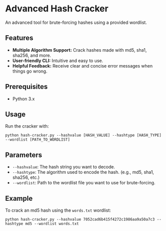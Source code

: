 # Advanced Hash Cracker

An advanced tool for brute-forcing hashes using a provided wordlist.

## **Features**
- **Multiple Algorithm Support:** Crack hashes made with md5, sha1, sha256, and more.
- **User-friendly CLI:** Intuitive and easy to use.
- **Helpful Feedback:** Receive clear and concise error messages when things go wrong.

## **Prerequisites**

- Python 3.x

## **Usage**
Run the cracker with:

```
python hash-cracker.py --hashvalue [HASH_VALUE] --hashtype [HASH_TYPE] --wordlist [PATH_TO_WORDLIST]
```

## Parameters

- `--hashvalue`: The hash string you want to decode.
- `--hashtype`: The algorithm used to encode the hash. (e.g., md5, sha1, sha256, etc.)
- `--wordlist`: Path to the wordlist file you want to use for brute-forcing.

## Example

To crack an md5 hash using the `words.txt` wordlist:

```
python hash-cracker.py --hashvalue 7052cad6b415f4272c1986aa9a50a7c3 --hashtype md5 --wordlist words.txt
```